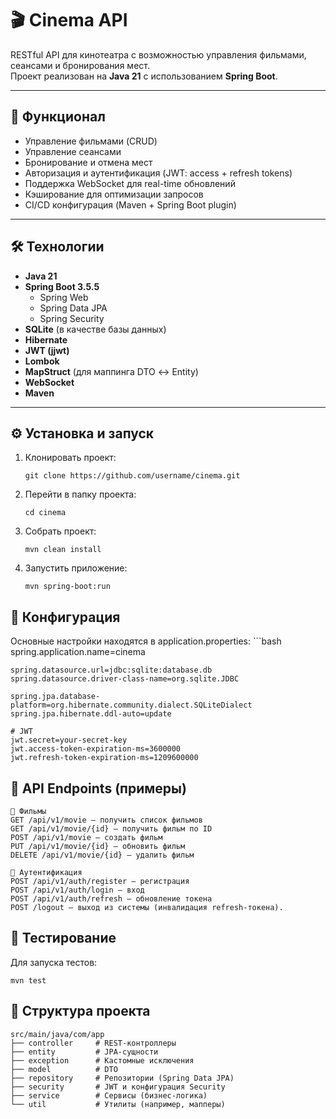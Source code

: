 # 🎬 Cinema API

RESTful API для кинотеатра с возможностью управления фильмами, сеансами и бронирования мест.  
Проект реализован на **Java 21** с использованием **Spring Boot**.

---

## 🚀 Функционал
- Управление фильмами (CRUD)
- Управление сеансами
- Бронирование и отмена мест
- Авторизация и аутентификация (JWT: access + refresh tokens)
- Поддержка WebSocket для real-time обновлений
- Кэширование для оптимизации запросов
- CI/CD конфигурация (Maven + Spring Boot plugin)

---

## 🛠️ Технологии
- **Java 21**
- **Spring Boot 3.5.5**
    - Spring Web
    - Spring Data JPA
    - Spring Security
- **SQLite** (в качестве базы данных)
- **Hibernate**
- **JWT (jjwt)**
- **Lombok**
- **MapStruct** (для маппинга DTO ↔ Entity)
- **WebSocket**
- **Maven**

---

## ⚙️ Установка и запуск
1. Клонировать проект:
   ```
   git clone https://github.com/username/cinema.git
2. Перейти в папку проекта:
    ```
   cd cinema
3. Собрать проект:
    ```
    mvn clean install
4. Запустить приложение:
    ```
   mvn spring-boot:run

## 🔑 Конфигурация
Основные настройки находятся в application.properties:
    ```bash
    spring.application.name=cinema
    
    spring.datasource.url=jdbc:sqlite:database.db
    spring.datasource.driver-class-name=org.sqlite.JDBC
    
    spring.jpa.database-platform=org.hibernate.community.dialect.SQLiteDialect
    spring.jpa.hibernate.ddl-auto=update
    
    # JWT
    jwt.secret=your-secret-key
    jwt.access-token-expiration-ms=3600000
    jwt.refresh-token-expiration-ms=1209600000

## 📌 API Endpoints (примеры)
    🎥 Фильмы
    GET /api/v1/movie – получить список фильмов
    GET /api/v1/movie/{id} – получить фильм по ID
    POST /api/v1/movie – создать фильм
    PUT /api/v1/movie/{id} – обновить фильм
    DELETE /api/v1/movie/{id} – удалить фильм

    🔑 Аутентификация
    POST /api/v1/auth/register – регистрация
    POST /api/v1/auth/login – вход
    POST /api/v1/auth/refresh – обновление токена
    POST /logout – выход из системы (инвалидация refresh-токена).

## 🧪 Тестирование
Для запуска тестов:
    
    mvn test

## 📂 Структура проекта
    
    src/main/java/com/app
    ├── controller     # REST-контроллеры
    ├── entity         # JPA-сущности
    ├── exception      # Кастомные исключения
    ├── model          # DTO
    ├── repository     # Репозитории (Spring Data JPA)
    ├── security       # JWT и конфигурация Security
    ├── service        # Сервисы (бизнес-логика)
    └── util           # Утилиты (например, мапперы)

